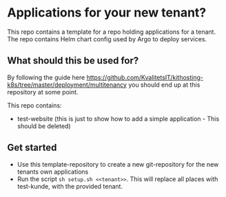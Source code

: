 # Applications for your new tenant?
This repo contains a template for a repo holding applications for a tenant.
The repo contains Helm chart config used by Argo to deploy services.

## What should this be used for?
By following the guide here https://github.com/KvalitetsIT/kithosting-k8s/tree/master/deployment/multitenancy you should end up at this repository at some point.

This repo contains:
- test-website (this is just to show how to add a simple application - This should be deleted)

## Get started
- Use this template-repository to create a new git-repository for the new tenants own applications
- Run the script `sh setup.sh <<tenant>>`. This will replace all places with test-kunde, with the provided tenant.
